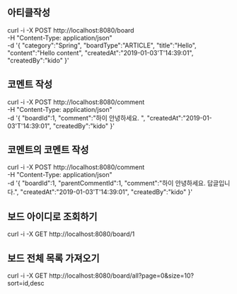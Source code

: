 ## 아티클작성 

curl -i -X POST http://localhost:8080/board \
-H "Content-Type: application/json" \
-d '{ 
	"category":"Spring",
	"boardType":"ARTICLE",
	"title":"Hello",
	"content":"Hello content",
	"createdAt":"2019-01-03'T'14:39:01",
	"createdBy":"kido"
}'

## 코멘트 작성 

curl -i -X POST http://localhost:8080/comment \
-H "Content-Type: application/json" \
-d '{ 
	"boardId":1,
	"comment":"하이 안녕하세요. ",
	"createdAt":"2019-01-03'T'14:39:01",
	"createdBy":"kido"
}'

## 코멘트의 코멘트 작성 

curl -i -X POST http://localhost:8080/comment \
-H "Content-Type: application/json" \
-d '{ 
	"boardId":1,
	"parentCommentId":1,
	"comment":"하이 안녕하세요. 답글입니다.",
	"createdAt":"2019-01-03'T'14:39:01",
	"createdBy":"kido"
}'

## 보드 아이디로 조회하기 

curl -i -X GET http://localhost:8080/board/1

## 보드 전체 목록 가져오기 

curl -i -X GET http://localhost:8080/board/all?page=0&size=10?sort=id,desc